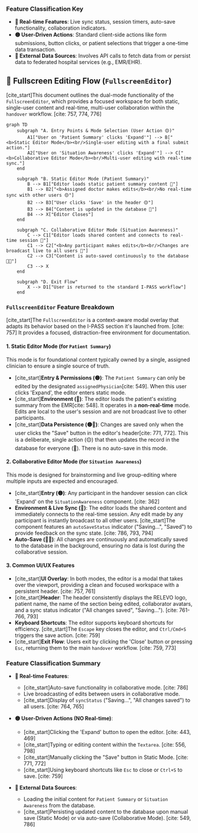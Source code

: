 ### **Feature Classification Key**

  - **🔴 Real-time Features**: Live sync status, session timers, auto-save functionality, collaboration indicators.
  - **🟡 User-Driven Actions**: Standard client-side actions like form submissions, button clicks, or patient selections that trigger a one-time data transaction.
  - **🔵 External Data Sources**: Involves API calls to fetch data from or persist data to federated hospital services (e.g., EMR/EHR).

## 🎯 Fullscreen Editing Flow (`FullscreenEditor`)

[cite\_start]This document outlines the dual-mode functionality of the `FullscreenEditor`, which provides a focused workspace for both static, single-user content and real-time, multi-user collaboration within the `handover` workflow. [cite: 757, 774, 776]

```mermaid
graph TD
    subgraph "A. Entry Points & Mode Selection (User Action 🟡)"
        A1["User on 'Patient Summary' clicks 'Expand'"] --> B["<b>Static Editor Mode</b><br/>Single-user editing with a final submit action."]
        A2["User on 'Situation Awareness' clicks 'Expand'"] --> C["<b>Collaborative Editor Mode</b><br/>Multi-user editing with real-time sync."]
    end

    subgraph "B. Static Editor Mode (Patient Summary)"
        B --> B1["Editor loads static patient summary content 🔵"]
        B1 --> B2["<b>Assigned doctor makes edits</b><br/>No real-time sync with other users 🟡"]
        B2 --> B3["User clicks 'Save' in the header 🟡"]
        B3 --> B4["Content is updated in the database 🔵"]
        B4 --> X["Editor Closes"]
    end

    subgraph "C. Collaborative Editor Mode (Situation Awareness)"
        C --> C1["Editor loads shared content and connects to real-time session 🔴"]
        C1 --> C2["<b>Any participant makes edits</b><br/>Changes are broadcast live to all users 🔴"]
        C2 --> C3["Content is auto-saved continuously to the database 🔵🔴"]
        C3 --> X
    end
    
    subgraph "D. Exit Flow"
        X --> D1["User is returned to the standard I-PASS workflow"]
    end
```

### `FullscreenEditor` Feature Breakdown

[cite\_start]The `FullscreenEditor` is a context-aware modal overlay that adapts its behavior based on the I-PASS section it's launched from. [cite: 757] It provides a focused, distraction-free environment for documentation.

#### 1\. Static Editor Mode (for `Patient Summary`)

This mode is for foundational content typically owned by a single, assigned clinician to ensure a single source of truth.

  * [cite\_start]**Entry & Permissions (🟡)**: The `Patient Summary` can only be edited by the designated `assignedPhysician`[cite: 549]. When this user clicks 'Expand', the editor enters static mode.
  * [cite\_start]**Environment (🔵)**: The editor loads the patient's existing summary from the EMR[cite: 548]. It operates in a **non-real-time** mode. Edits are local to the user's session and are not broadcast live to other participants.
  * [cite\_start]**Data Persistence (🟡🔵)**: Changes are saved only when the user clicks the "Save" button in the editor's header[cite: 771, 772]. This is a deliberate, single action (🟡) that then updates the record in the database for everyone (🔵). There is no auto-save in this mode.

#### 2\. Collaborative Editor Mode (for `Situation Awareness`)

This mode is designed for brainstorming and live group-editing where multiple inputs are expected and encouraged.

  * [cite\_start]**Entry (🟡)**: Any participant in the handover session can click 'Expand' on the `SituationAwareness` component. [cite: 362]
  * **Environment & Live Sync (🔴)**: The editor loads the shared content and immediately connects to the real-time session. Any edit made by any participant is instantly broadcast to all other users. [cite\_start]The component features an `autoSaveStatus` indicator ("Saving...", "Saved") to provide feedback on the sync state. [cite: 786, 793, 794]
  * **Auto-Save (🔴🔵)**: All changes are continuously and automatically saved to the database in the background, ensuring no data is lost during the collaborative session.

#### 3\. Common UI/UX Features

  * [cite\_start]**UI Overlay**: In both modes, the editor is a modal that takes over the viewport, providing a clean and focused workspace with a persistent header. [cite: 757, 761]
  * [cite\_start]**Header**: The header consistently displays the RELEVO logo, patient name, the name of the section being edited, collaborator avatars, and a sync status indicator ("All changes saved", "Saving..."). [cite: 761-766, 793]
  * **Keyboard Shortcuts**: The editor supports keyboard shortcuts for efficiency. [cite\_start]The `Escape` key closes the editor, and `Ctrl/Cmd+S` triggers the save action. [cite: 759]
  * [cite\_start]**Exit Flow**: Users exit by clicking the 'Close' button or pressing `Esc`, returning them to the main `handover` workflow. [cite: 759, 773]

### **Feature Classification Summary**

  * **🔴 Real-time Features**:

      * [cite\_start]Auto-save functionality in collaborative mode. [cite: 786]
      * Live broadcasting of edits between users in collaborative mode.
      * [cite\_start]Display of `syncStatus` ("Saving...", "All changes saved") to all users. [cite: 764, 765]

  * **🟡 User-Driven Actions (NO Real-time)**:

      * [cite\_start]Clicking the 'Expand' button to open the editor. [cite: 443, 469]
      * [cite\_start]Typing or editing content within the `Textarea`. [cite: 556, 798]
      * [cite\_start]Manually clicking the "Save" button in Static Mode. [cite: 771, 772]
      * [cite\_start]Using keyboard shortcuts like `Esc` to close or `Ctrl+S` to save. [cite: 759]

  * **🔵 External Data Sources**:

      * Loading the initial content for `Patient Summary` or `Situation Awareness` from the database.
      * [cite\_start]Persisting updated content to the database upon manual save (Static Mode) or via auto-save (Collaborative Mode). [cite: 549, 786]